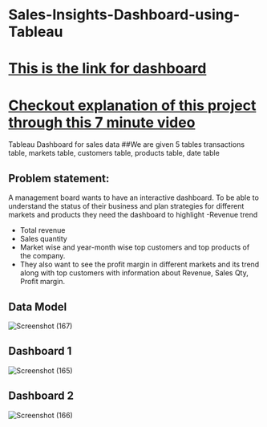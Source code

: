 # Sales-Insights-Dashboard-using-Tableau
# [This is the link for dashboard](https://lnkd.in/eBuUkeGU)
# [Checkout explanation of this project through this 7 minute video](https://www.linkedin.com/posts/activity-6895322047723958272-EkYS)
Tableau Dashboard for sales data
##We are given 5 tables transactions table, markets table, customers table, products table, date table
## Problem statement:
A management board wants to have an interactive dashboard. To be able to understand the status of their business and plan strategies for different markets and products they need the dashboard to highlight -Revenue trend
- Total revenue
- Sales quantity
- Market wise and year-month wise top customers and top products of the company.
- They also want to see the profit margin in different markets and its trend along with top customers with information about Revenue, Sales Qty, Profit margin.
## Data Model
![Screenshot (167)](https://user-images.githubusercontent.com/92416952/152582368-922d265a-383f-4fc9-b936-4feac0913da1.png)

## Dashboard 1 
![Screenshot (165)](https://user-images.githubusercontent.com/92416952/152582448-0dfb3d46-87c1-4ea3-958e-9414fc6808e0.png)

## Dashboard 2
![Screenshot (166)](https://user-images.githubusercontent.com/92416952/152582477-171e9a4b-82a9-4093-b48f-1973461876ea.png)
